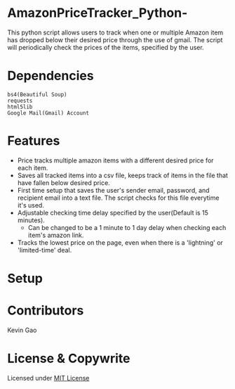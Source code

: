 # AmazonPriceTracker_Python-

This python script allows users to track when one or multiple Amazon item has dropped below their desired price through the use of gmail.
The script will periodically check the prices of the items, specified by the user. 

# Dependencies 
```text
bs4(Beautiful Soup)
requests
html5lib
Google Mail(Gmail) Account
```

# Features
- Price tracks multiple amazon items with a different desired price for each item. 
- Saves all tracked items into a csv file, keeps track of items in the file that have fallen below desired price. 
- First time setup that saves the user's sender email, password, and recipient email into a text file. The script checks for this file everytime it's used.
- Adjustable checking time delay specified by the user(Default is 15 minutes).
  - Can be changed to be a 1 minute to 1 day delay when checking each item's amazon link.  
- Tracks the lowest price on the page, even when there is a 'lightning' or 'limited-time' deal. 

# Setup

# Contributors

Kevin Gao

# License & Copywrite

Licensed under [MIT License](LICENSE)
